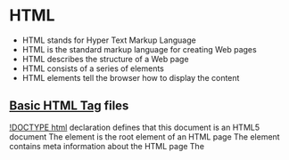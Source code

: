 # HTML
- HTML stands for Hyper Text Markup Language
- HTML is the standard markup language for creating Web pages
- HTML describes the structure of a Web page
- HTML consists of a series of elements
- HTML elements tell the browser how to display the content

## [Basic HTML Tag](https://github.com/StuAgraricity/python_learning/blob/main/files_operation/read_files.py) files
[!DOCTYPE html](https://github.com/StuAgraricity/python_learning/blob/main/files_operation/read_files.py) declaration defines that this document is an HTML5 document
The <html> element is the root element of an HTML page
The <head> element contains meta information about the HTML page
The <title> element specifies a title for the HTML page (which is shown in the browser's title bar or in the page's tab)
The <body> element defines the document's body, and is a container for all the visible contents, such as headings, paragraphs, images, hyperlinks, tables, lists, etc.
The <h1> element defines a large heading
The <p> element defines a paragraph

reading file in python use built in function **open()**<br/>
**open()** return value **file object**<br/>
close the file with **close()** method<br/>
<br/>
**open(1, 2)** parameters:
1. filename (mandatory): Path or location of the file
2. mode (optional): combination of the first and second letter
  - First char is how the file will be opened
    - [read (default)](https://github.com/StuAgraricity/python_learning/blob/main/files_operation/read_files.py): read-only mode 
    - [write](https://github.com/StuAgraricity/python_learning/blob/main/files_operation/write_files.py): write in override mode
    - [append](https://github.com/StuAgraricity/python_learning/blob/main/files_operation/write_files.py): write in append mode
    - [read+](https://github.com/StuAgraricity/python_learning/blob/main/files_operation/write_files.py): read and write mode
  - Second char is the type of files
    - text (default): sequence of lines that end with EOL (End Of Line)
    - binary: non-text files 

## [File Objects](https://github.com/StuAgraricity/python_learning/blob/main/files_operation/read_files.py)
#### File Object method:<br/>
- [read()](https://github.com/StuAgraricity/python_learning/blob/main/files_operation/read_files.py): read the value of files and return it as string
  - [size](https://github.com/StuAgraricity/python_learning/blob/main/files_operation/cursor.py) (optional): the number of bytes to return
- [readlines()](https://github.com/StuAgraricity/python_learning/blob/main/files_operation/read_files.py): get the value of file as list and line as item
  - [hint](https://github.com/StuAgraricity/python_learning/blob/main/files_operation/cursor.py) (optional): the limit of line size
- [readline()](https://github.com/StuAgraricity/python_learning/blob/main/files_operation/read_files.py): get one line from the file
  - [size](https://github.com/StuAgraricity/python_learning/blob/main/files_operation/cursor.py) (optional): the limit of line size
- [tell()](https://github.com/StuAgraricity/python_learning/blob/main/files_operation/cursor.py): get the current file position in a file stream
- [seek()](https://github.com/StuAgraricity/python_learning/blob/main/files_operation/cursor.py): set the current file position in a file stream and return the new position
  - [offset](https://github.com/StuAgraricity/python_learning/blob/main/files_operation/cursor.py): number representing the position to set the current file stream position
- [write()](https://github.com/StuAgraricity/python_learning/blob/main/files_operation/write_files.py): set text into file stream
- [close()](https://github.com/StuAgraricity/python_learning/blob/main/files_operation/read_files.py): close the file and set **closed** attribute into **true**

#### File Object attribute:
- [closed](https://github.com/StuAgraricity/python_learning/blob/main/files_operation/read_files.py) (boolean): true if the file is not open

#### [How to read file by line](https://github.com/StuAgraricity/python_learning/blob/main/files_operation/file_by_line.py):
- read file and use **splitlines()** from the **String**
- readlines as List
- readline
- open file and loop the value

## [Cursor](https://github.com/StuAgraricity/python_learning/blob/main/files_operation/read_files.py) <br/>
currently position inside the files<br/>
the position will be updated into "after the last char we read"<br/>
use **tell()** to get the position of cursor<br/>
use **seek()** to set the position of cursor<br/>

## [With](https://github.com/StuAgraricity/python_learning/blob/main/files_operation/with_keyword.py) Keyword
recommended way to read files<br/>
the file will be closed automatically<br/>
the file can't be manipulate outside with block of code<br/>